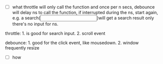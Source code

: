 

- [ ] what
throttle will only call the function and once per n secs, debounce will delay ns to call the function, if interrupted during the ns, start again, e.g. a search(<input>)will get a search result only there's no input for ns.

throttle:
    1. is good for search input.
    2. scroll event

debounce:
    1.  good for the click event, like mousedown.
    2. window frequently resize
  
- [ ] how
